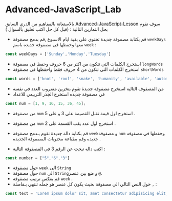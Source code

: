 # Advanced-JavaScript_Lab

بالاستعانة بالمفاهيم من الدري السابق [Advanced-JavaScript-Lesson](https://github.com/Tuwaiq-Academy-Training/Advanced-JavaScript-Lesson) سوف نقوم بحل التمارين التالية :
(قبل كل حل اكتب تعليق بالسوال )
- قم بكتابة مصفوفة جديدة تحتوي على بقية ايام الاسبوع ,قم بدمج  مصفوفة `weekDays` معها وحفظها في مصفوفة جديده باسم `week` :
```js
const weekDays = ['Sunday','Monday','Tuesday']
```
- استخرج الكلمات التي تتكون من اكثر من 6 حروف وحفظ في مصفوفة `longWords` 
- استخرج الكلمات التي تتكون من 4 حروف فقط واحفظها في مصفوفة `shortWords`
```js
const words = ['knot', 'roof', 'snake', 'humanity', 'available', 'automatic'];
```
- من المصفوف التالية استخرج مصفوفة جديدة تقوم بتخزين مضروب العدد في نفسه 
- في مصفوفة جديده استخرج الجذر التربيعي للاعداد 
```js
const num = [1, 9, 16, 15, 36, 45];
```
- من مصفوفة `num` استخرج اول قيمة تقبل القصيمة على 3 و على 5 .
- من مصفوفة `num` استخرج اول عدد يقب القسمة على 2 .

- قم بكتابة دالة جديدة تقوم بـدمج مصفوفة `week`و مصفوفة `num` وحفظها في مصفوفه جديده وقم بطباعة محتويات المصفوفة الجديدة .
- اكتب داله تبحث عن الرقم 3 في المصفوفة التالية :
```js
const number = ["5","6","3"]
```
- حول مصفوفة `week` الى `String`
- حول مصفوفة `num` الى `String`و ضع بين عنصر `@`. 
- قم بعكس ترتيب مصفوفة `week` .
- حول النص التالي الى مصفوفة بحيث يكون كل عنصر هو جمله تنتهي بـفاصلة `,` :
```js
const text = 'Lorem ipsum dolor sit, amet consectetur adipisicing elit, Eveniet beatae ut sequi ipsa, labore commodi,'

```
